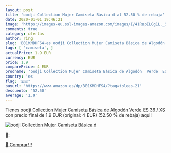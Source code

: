 ```yaml
---
layout: post
title: 'oodji Collection Mujer Camiseta Básica d al 52.50 % de rebaja'
date: 2020-01-01 19:46:21
image: 'https://images-eu.ssl-images-amazon.com/images/I/41RapILCg1L._SL200_.jpg'
comments: true
category: ofertas
author: ring
slug: 'B01KMDHFS4-es oodji Collection Mujer Camiseta Básica de Algodón Verde ES...'
tags: [ 'camiseta', ]
actualPrice: 1.9 EUR
currency: EUR
price: 1.9
comparePrice: 4 EUR
prodname: 'oodji Collection Mujer Camiseta Básica de Algodón  Verde  ES 36 / XS'
country: 'es'
flag: '🇪🇸'
buyurl: 'https://www.amazon.es/dp/B01KMDHFS4/?tag=tolees-21'
descuento: '52.50'
average: '1.9'
---
```


Tienes [oodji Collection Mujer Camiseta Básica de Algodón  Verde  ES 36 / XS](https://www.amazon.es/dp/B01KMDHFS4/?tag=tolees-21) con precio final de  1.9 EUR (original: 4 EUR) (52.50 %  de rebaja) aqui!

[![oodji Collection Mujer Camiseta Básica d](https://images-eu.ssl-images-amazon.com/images/I/41RapILCg1L._SL200_.jpg)](https://www.amazon.es/dp/B01KMDHFS4/?tag=tolees-21)

🔎:


[🛒 Comprar!!!](https://www.amazon.es/dp/B01KMDHFS4/?tag=tolees-21)
